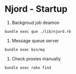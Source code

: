 # Njord - Startup

1. Backgroud job deamon
```
bundle exec que ./lib/njord.rb
```

1. Message queue server
```
bundle exec bin/mq
```

1. Check proxies manually
```
bundle exec rake find
```
